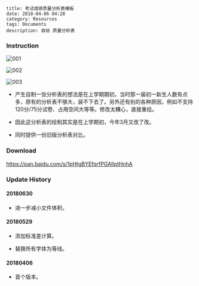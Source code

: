 ```
title: 考试成绩质量分析表模板
date: 2018-04-06 04:28
category: Resources
tags: Documents
description: 自绘 质量分析表
```

### Instruction

![001](/res/20180406-042809-001.webp)

![002](/res/20180406-042809-002.webp)

![003](/res/20180406-042809-003.webp)

* 产生自制一张分析表的想法是在上学期期初，当时那一届初一新生人数有点多，原有的分析表不够大，装不下去了。另外还有别的各种原因，例如不支持120分/75分试卷、占用空间大等等。修改太糟心，直接重绘。

* 因此这分析表的绘制其实是在上学期初，今年3月又改了改。

* 同时提供一份旧版分析表对比。

### Download

<https://pan.baidu.com/s/1pHtgBYEfqrfPGAIlptHnhA>

### Update History

#### 20180630

* 进一步减小文件体积。

#### 20180529

* 添加标准差计算。

* 替换所有字体为等线。

#### 20180406

* 首个版本。
